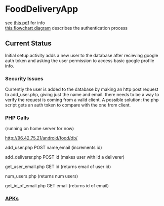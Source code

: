 FoodDeliveryApp
===============

see <a href = "http://grothetr.no-ip.org/android/food/food_delivery_app.pdf">this pdf</a> for info
<br>
<a href = "http://grothetr.no-ip.org/android/food/auth.png">this flowchart diagram</a> describes the authentication process

<h2>Current Status</h2>

  Initial setup activity adds a new user to the database after recieving google auth token and asking the user permission to access basic google profile info. 

<h3>Security Issues</h3>

  Currently the user is added to the database by making an http post request to add_user.php, giving just the name and email. there needs to be a way to verify the request is coming from a valid client. 
  A possible solution: the php script gets an auth token to compare with the one from client. 
  
  
  
<h3>PHP Calls</h3>
  (running on home server for now)
  
  http://96.42.75.21/android/food/db/
  
  add_user.php POST name,email  (increments id)
  
  add_deliverer.php POST id (makes user with id a deliverer)
  
  get_user_email.php GET id (returns email of user id)
  
  num_users.php (returns num users)
  
  get_id_of_email.php GET email (returns id of email)
    
  
<h3><a href = "http://grothetr.no-ip.org/android/food/builds/">APKs</a></h3>
  

  
